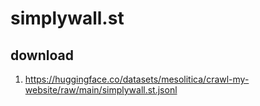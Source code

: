 # simplywall.st

## download

1. https://huggingface.co/datasets/mesolitica/crawl-my-website/raw/main/simplywall.st.jsonl